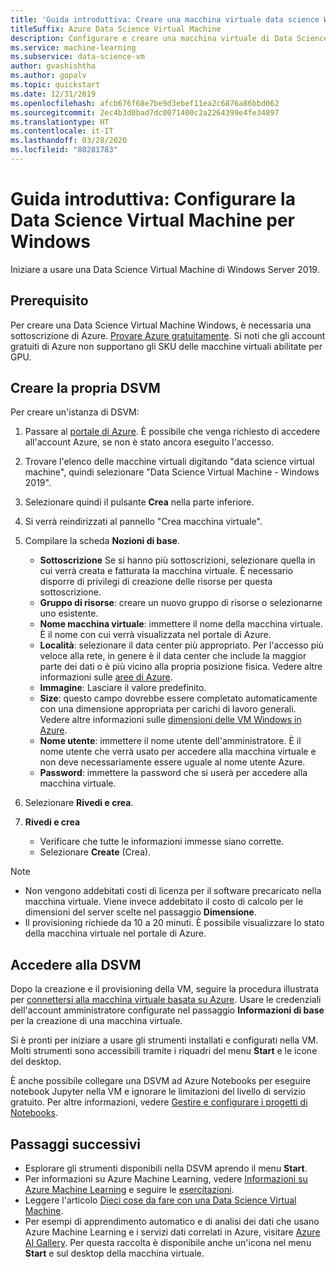 ```yaml
---
title: 'Guida introduttiva: Creare una macchina virtuale data science Windows'
titleSuffix: Azure Data Science Virtual Machine
description: Configurare e creare una macchina virtuale di Data Science in Azure per l'analisi dei dati e l'apprendimento automatico.
ms.service: machine-learning
ms.subservice: data-science-vm
author: gvashishtha
ms.author: gopalv
ms.topic: quickstart
ms.date: 12/31/2019
ms.openlocfilehash: afcb676f68e7be9d3ebef11ea2c6876a86bbd062
ms.sourcegitcommit: 2ec4b3d0bad7dc0071400c2a2264399e4fe34897
ms.translationtype: HT
ms.contentlocale: it-IT
ms.lasthandoff: 03/28/2020
ms.locfileid: "80281783"
---
```

# <a name="quickstart-set-up-the-data-science-virtual-machine-for-windows"></a>Guida introduttiva: Configurare la Data Science Virtual Machine per Windows

Iniziare a usare una Data Science Virtual Machine di Windows Server 2019.

## <a name="prerequisite"></a>Prerequisito

Per creare una Data Science Virtual Machine Windows, è necessaria una sottoscrizione di Azure. [Provare Azure gratuitamente](https://azure.com/free).
Si noti che gli account gratuiti di Azure non supportano gli SKU delle macchine virtuali abilitate per GPU.

## <a name="create-your-dsvm"></a>Creare la propria DSVM

Per creare un'istanza di DSVM:

1. Passare al [portale di Azure](https://portal.azure.com). È possibile che venga richiesto di accedere all'account Azure, se non è stato ancora eseguito l'accesso.
1. Trovare l'elenco delle macchine virtuali digitando "data science virtual machine", quindi selezionare "Data Science Virtual Machine - Windows 2019".

1. Selezionare quindi il pulsante **Crea** nella parte inferiore.

1. Si verrà reindirizzati al pannello "Crea macchina virtuale".

1. Compilare la scheda **Nozioni di base**.
      * **Sottoscrizione** Se si hanno più sottoscrizioni, selezionare quella in cui verrà creata e fatturata la macchina virtuale. È necessario disporre di privilegi di creazione delle risorse per questa sottoscrizione.
      * **Gruppo di risorse**: creare un nuovo gruppo di risorse o selezionarne uno esistente.
      * **Nome macchina virtuale**: immettere il nome della macchina virtuale. È il nome con cui verrà visualizzata nel portale di Azure.
      * **Località**: selezionare il data center più appropriato. Per l'accesso più veloce alla rete, in genere è il data center che include la maggior parte dei dati o è più vicino alla propria posizione fisica. Vedere altre informazioni sulle [aree di Azure](https://azure.microsoft.com/global-infrastructure/regions/).
      * **Immagine**: Lasciare il valore predefinito.
      * **Size**: questo campo dovrebbe essere completato automaticamente con una dimensione appropriata per carichi di lavoro generali. Vedere altre informazioni sulle [dimensioni delle VM Windows in Azure](../../virtual-machines/windows/sizes.md).
      * **Nome utente**: immettere il nome utente dell'amministratore. È il nome utente che verrà usato per accedere alla macchina virtuale e non deve necessariamente essere uguale al nome utente Azure.
      * **Password**: immettere la password che si userà per accedere alla macchina virtuale.    
1. Selezionare **Rivedi e crea**.
1. **Rivedi e crea**
   * Verificare che tutte le informazioni immesse siano corrette. 
   * Selezionare **Create** (Crea).


> [!NOTE]
> * Non vengono addebitati costi di licenza per il software precaricato nella macchina virtuale. Viene invece addebitato il costo di calcolo per le dimensioni del server scelte nel passaggio **Dimensione**.
> * Il provisioning richiede da 10 a 20 minuti. È possibile visualizzare lo stato della macchina virtuale nel portale di Azure.

## <a name="access-the-dsvm"></a>Accedere alla DSVM

Dopo la creazione e il provisioning della VM, seguire la procedura illustrata per [connettersi alla macchina virtuale basata su Azure](../../marketplace/cloud-partner-portal/virtual-machine/cpp-connect-vm.md). Usare le credenziali dell'account amministratore configurate nel passaggio **Informazioni di base** per la creazione di una macchina virtuale. 

Si è pronti per iniziare a usare gli strumenti installati e configurati nella VM. Molti strumenti sono accessibili tramite i riquadri del menu **Start** e le icone del desktop.

È anche possibile collegare una DSVM ad Azure Notebooks per eseguire notebook Jupyter nella VM e ignorare le limitazioni del livello di servizio gratuito. Per altre informazioni, vedere [Gestire e configurare i progetti di Notebooks](../../notebooks/configure-manage-azure-notebooks-projects.md#manage-and-configure-projects).

<a name="tools"></a>


## <a name="next-steps"></a>Passaggi successivi

* Esplorare gli strumenti disponibili nella DSVM aprendo il menu **Start**.
* Per informazioni su Azure Machine Learning, vedere [Informazioni su Azure Machine Learning](../overview-what-is-azure-ml.md) e seguire le [esercitazioni](../index.yml).
* Leggere l'articolo [Dieci cose da fare con una Data Science Virtual Machine](https://aka.ms/dsvmtenthings).
* Per esempi di apprendimento automatico e di analisi dei dati che usano Azure Machine Learning e i servizi dati correlati in Azure, visitare [Azure AI Gallery](https://gallery.cortanaintelligence.com). Per questa raccolta è disponibile anche un'icona nel menu **Start** e sul desktop della macchina virtuale.

